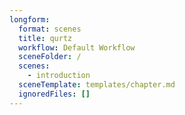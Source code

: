 ```yaml
---
longform:
  format: scenes
  title: qurtz
  workflow: Default Workflow
  sceneFolder: /
  scenes:
    - introduction
  sceneTemplate: templates/chapter.md
  ignoredFiles: []
---
```

